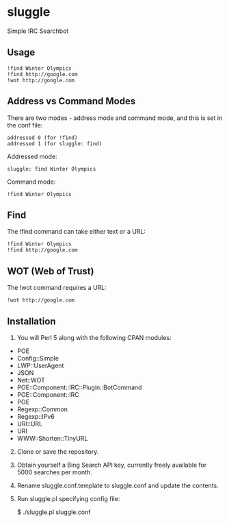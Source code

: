 # sluggle
Simple IRC Searchbot

## Usage

    !find Winter Olympics
    !find http://google.com
    !wot http://google.com

## Address vs Command Modes

There are two modes - address mode and command mode, and this is set in the conf file:

    addressed 0 (for !find)
    addressed 1 (for sluggle: find)

Addressed mode:

    sluggle: find Winter Olympics

Command mode:

    !find Winter Olympics

## Find

The !find command can take either text or a URL:

    !find Winter Olympics
    !find http://google.com

## WOT (Web of Trust)

The !wot command requires a URL:

    !wot http://google.com


## Installation

 1. You will Perl 5 along with the following CPAN modules:

  * POE
  * Config::Simple
  * LWP::UserAgent
  * JSON
  * Net::WOT
  * POE::Component::IRC::Plugin::BotCommand
  * POE::Component::IRC
  * POE
  * Regexp::Common
  * Regexp::IPv6
  * URI::URL
  * URI
  * WWW::Shorten::TinyURL

 2. Clone or save the repository.

 3. Obtain yourself a Bing Search API key, currently freely available for 5000 searches per month.

 4. Rename sluggle.conf.template to sluggle.conf and update the contents.

 5. Run sluggle.pl specifying config file:

    $ ./sluggle.pl sluggle.conf
